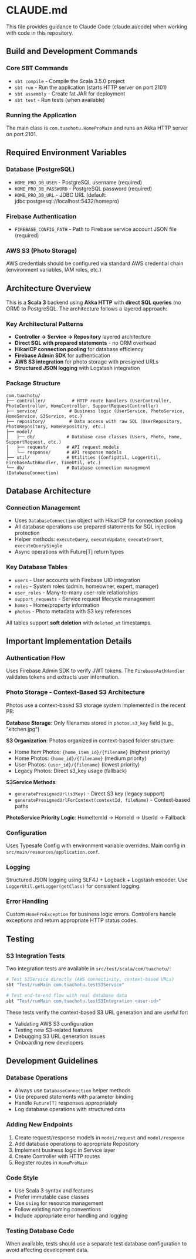 # CLAUDE.md

This file provides guidance to Claude Code (claude.ai/code) when working with code in this repository.

## Build and Development Commands

### Core SBT Commands
- `sbt compile` - Compile the Scala 3.5.0 project
- `sbt run` - Run the application (starts HTTP server on port 2101)
- `sbt assembly` - Create fat JAR for deployment
- `sbt test` - Run tests (when available)

### Running the Application
The main class is `com.tuachotu.HomeProMain` and runs an Akka HTTP server on port 2101.

## Required Environment Variables

### Database (PostgreSQL)
- `HOME_PRO_DB_USER` - PostgreSQL username (required)
- `HOME_PRO_DB_PASSWORD` - PostgreSQL password (required)
- `HOME_PRO_DB_URL` - JDBC URL (default: jdbc:postgresql://localhost:5432/homepro)

### Firebase Authentication
- `FIREBASE_CONFIG_PATH` - Path to Firebase service account JSON file (required)

### AWS S3 (Photo Storage)
AWS credentials should be configured via standard AWS credential chain (environment variables, IAM roles, etc.)

## Architecture Overview

This is a **Scala 3** backend using **Akka HTTP** with **direct SQL queries** (no ORM) to PostgreSQL. The architecture follows a layered approach:

### Key Architectural Patterns
- **Controller → Service → Repository** layered architecture
- **Direct SQL with prepared statements** - no ORM overhead
- **HikariCP connection pooling** for database efficiency
- **Firebase Admin SDK** for authentication
- **AWS S3 integration** for photo storage with presigned URLs
- **Structured JSON logging** with Logstash integration

### Package Structure
```
com.tuachotu/
├── controller/          # HTTP route handlers (UserController, PhotoController, HomeController, SupportRequestController)
├── service/            # Business logic (UserService, PhotoService, HomeService, S3Service, etc.)
├── repository/         # Data access with raw SQL (UserRepository, PhotoRepository, HomeRepository, etc.)
├── model/
│   ├── db/            # Database case classes (Users, Photo, Home, SupportRequest, etc.)
│   ├── request/       # API request models
│   └── response/      # API response models
├── util/              # Utilities (ConfigUtil, LoggerUtil, FirebaseAuthHandler, TimeUtil, etc.)
└── db/                # Database connection management (DatabaseConnection)
```

## Database Architecture

### Connection Management
- Uses `DatabaseConnection` object with HikariCP for connection pooling
- All database operations use prepared statements for SQL injection protection
- Helper methods: `executeQuery`, `executeUpdate`, `executeInsert`, `executeQuerySingle`
- Async operations with Future[T] return types

### Key Database Tables
- `users` - User accounts with Firebase UID integration
- `roles` - System roles (admin, homeowner, expert, manager)
- `user_roles` - Many-to-many user-role relationships
- `support_requests` - Service request lifecycle management
- `homes` - Home/property information
- `photos` - Photo metadata with S3 key references

All tables support **soft deletion** with `deleted_at` timestamps.

## Important Implementation Details

### Authentication Flow
Uses Firebase Admin SDK to verify JWT tokens. The `FirebaseAuthHandler` validates tokens and extracts user information.

### Photo Storage - Context-Based S3 Architecture
Photos use a context-based S3 storage system implemented in the recent PR:

**Database Storage**: Only filenames stored in `photos.s3_key` field (e.g., "kitchen.jpg")

**S3 Organization**: Photos organized in context-based folder structure:
- Home Item Photos: `{home_item_id}/{filename}` (highest priority)
- Home Photos: `{home_id}/{filename}` (medium priority)  
- User Photos: `{user_id}/{filename}` (lowest priority)
- Legacy Photos: Direct s3_key usage (fallback)

**S3Service Methods**:
- `generatePresignedUrl(s3Key)` - Direct S3 key (legacy support)
- `generatePresignedUrlForContext(contextId, fileName)` - Context-based paths

**PhotoService Priority Logic**: HomeItemId → HomeId → UserId → Fallback

### Configuration
Uses Typesafe Config with environment variable overrides. Main config in `src/main/resources/application.conf`.

### Logging
Structured JSON logging using SLF4J + Logback + Logstash encoder. Use `LoggerUtil.getLogger(getClass)` for consistent logging.

### Error Handling
Custom `HomeProException` for business logic errors. Controllers handle exceptions and return appropriate HTTP status codes.

## Testing

### S3 Integration Tests

Two integration tests are available in `src/test/scala/com/tuachotu/`:

```bash
# Test S3Service directly (AWS connectivity, context-based URLs)
sbt "Test/runMain com.tuachotu.testS3Service"

# Test end-to-end flow with real database data
sbt "Test/runMain com.tuachotu.testS3Integration <user-id>"
```

These tests verify the context-based S3 URL generation and are useful for:
- Validating AWS S3 configuration
- Testing new S3-related features
- Debugging S3 URL generation issues
- Onboarding new developers

## Development Guidelines

### Database Operations
- Always use `DatabaseConnection` helper methods
- Use prepared statements with parameter binding
- Handle `Future[T]` responses appropriately
- Log database operations with structured data

### Adding New Endpoints
1. Create request/response models in `model/request` and `model/response`
2. Add database operations to appropriate Repository
3. Implement business logic in Service layer
4. Create Controller with HTTP routes
5. Register routes in `HomeProMain`

### Code Style
- Use Scala 3 syntax and features
- Prefer immutable case classes
- Use `Using` for resource management
- Follow existing naming conventions
- Include appropriate error handling and logging

### Testing Database Code
When available, tests should use a separate test database configuration to avoid affecting development data.